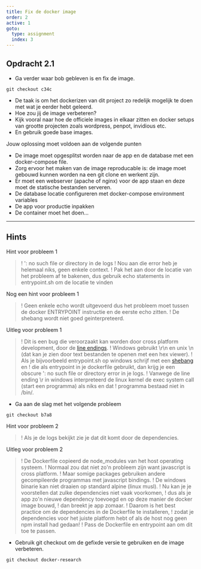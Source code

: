 ```yaml
---
title: Fix de docker image
order: 2
active: 1
goto:
  type: assignment
  index: 3
---
```


## Opdracht 2.1

- Ga verder waar bob gebleven is en fix de image.

```shell
git checkout c34c
```

- De taak is om het dockerizen van dit project zo redelijk mogelijk te doen met wat je eerder hebt geleerd.
- Hoe zou jij de image verbeteren?
- Kijk vooral naar hoe de officiele images in elkaar zitten en docker setups van grootte projecten zoals wordpress, penpot, invidious etc.
- En gebruik goede base images.

Jouw oplossing moet voldoen aan de volgende punten

- De image moet opgesplitst worden naar de app en de database met een docker-compose file.
- Zorg ervoor het maken van de image reproducable is: de image moet gebouwd kunnen worden na een git clone en werkent zijn.
- Er moet een webserver (apache of nginx) voor de app staan en deze moet de statische bestanden serveren.
- De database locatie configureren met docker-compose environment variables
- De app voor productie inpakken
- De container moet het doen...

---

## Hints

Hint voor probleem 1

> ! ': no such file or directory in de logs
> ! Nou aan die error heb je helemaal niks, geen enkele context.
> ! Pak het aan door de locatie van het probleem af te bakenen, dus gebruik echo statements in entrypoint.sh om de locatie te vinden

Nog een hint voor probleem 1

> ! Geen enkele echo wordt uitgevoerd dus het probleem moet tussen de docker ENTRYPOINT instructie en de eerste echo zitten.
> ! De shebang wordt niet goed geinterpreteerd.

Uitleg voor probleem 1

> ! Dit is een bug die veroorzaakt kan worden door cross platform development, door de [line endings](https://en.wikipedia.org/wiki/Newline?lang=en).
> ! Windows gebruikt \r\n en unix \n (dat kan je zien door text bestanden te openen met een hex viewer).
> ! Als je bijvoorbeeld entrypoint.sh op windows schrijf met een [shebang](https://en.wikipedia.org/wiki/Shebang_%28Unix%29?lang=en) en
> ! die als entrypoint in je dockerfile gebruikt, dan krijg je een obscure ': no such file or directory error in je logs.
> ! Vanwege de line ending \r in windows interpreteerd de linux kernel de exec system call (start een programma) als niks en dat
> ! programma bestaad niet in /bin/.

- Ga aan de slag met het volgende probleem

```shell
git checkout b7a8
```

Hint voor probleem 2

> ! Als je de logs bekijkt zie je dat dit komt door de dependencies.

Uitleg voor probleem 2

> ! De Dockerfile copieerd de node_modules van het host operating systeem.
> ! Normaal zou dat niet zo'n probleem zijn want javascript is cross platform.
> ! Maar somige packages gebruiken andere gecompileerde programmas met javascript bindings.
> ! De windows binarie kan niet draaien op standard alpine (linux musl).
> ! Nu kan je je voorstellen dat zulke dependencies niet vaak voorkomen,
> ! dus als je app zo'n nieuwe dependency toevoegd en op deze manier de docker image bouwd,
> ! dan breekt je app zomaar.
> ! Daarom is het best practice om de dependencies in de Dockerfile te installeren,
> ! zodat je dependencies voor het juiste platform hebt of als de host nog geen npm install had gedaan!
> ! Pass de Dockerfile en entrypoint aan om dit toe te passen.

- Gebruik git checkout om de gefixde versie te gebruiken en de image verbeteren.

```shell
git checkout docker-research
```
